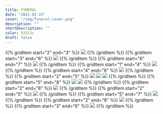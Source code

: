 ```yaml
---
title: FVNERAL
date: "2021-02-23"
cover: "/img/fvneral-cover.png"
description: ""
shortDescription: ""
color: 93313c
draft: false
---
```


{{% gridItem start="2" end="3" %}}
![](/img/fvneral/torch-left.png)
{{% /gridItem %}}
{{% gridItem start="3" end="6" %}}
![](/img/fvneral/DSC02688.png)
{{% /gridItem %}}
{{% gridItem start="6" end="7" %}}
![](/img/fvneral/torch-right.png)
{{% /gridItem %}}
{{% gridItem start="1" end="4" %}}
![](/img/fvneral/DSC02592.png)
{{% /gridItem %}}
{{% gridItem start="4" end="8" %}}
![](/img/fvneral/DSC02637.png)
{{% /gridItem %}}
{{% gridItem start="2" end="5" %}}
![](/img/fvneral/DSC02654.png)
![](/img/fvneral/rope.png)
![](/img/fvneral/DSC02703.png)
{{% /gridItem %}}
{{% gridItem start="5" end="8" %}}
![](/img/fvneral/DSC02686.png)
![](/img/fvneral/guillotine.png)
{{% /gridItem %}}
{{% gridItem start="2" end="8" %}}
![](/img/fvneral/DSC02642.png)
{{% /gridItem %}}
{{% gridItem start="2" end="5" %}}
![](/img/fvneral/DSC02751.png)
{{% /gridItem %}}
{{% gridItem start="5" end="7" %}}
![](/img/fvneral/DSC02620.png)
{{% /gridItem %}}
{{% gridItem start="2" end="8" %}}
![](/img/fvneral/DSC02625.png)
{{% /gridItem %}}
{{% gridItem start="3" end="6" %}}
![](/img/fvneral/tools.png)
{{% /gridItem %}}
